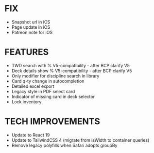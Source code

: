 # FIX
- Snapshot url in iOS
- Page update in iOS
- Patreon note for iOS

# FEATURES
- TWD search with % V5-compatibility - after BCP clarify V5
- Deck details show % V5-compatibility - after BCP clarify V5
- Only modifier for discipline search in library
- Card q-ty change in autocompletion
- Detailed excel export
- Legacy style in PDF select card
- Indicator of missing card in deck selector
- Lock inventory

# TECH IMPROVEMENTS
- Update to React 19
- Update to TailwindCSS 4 (migrate from isWidth to container queries)
- Remove legacy polyfills when Safari adopts groupBy
